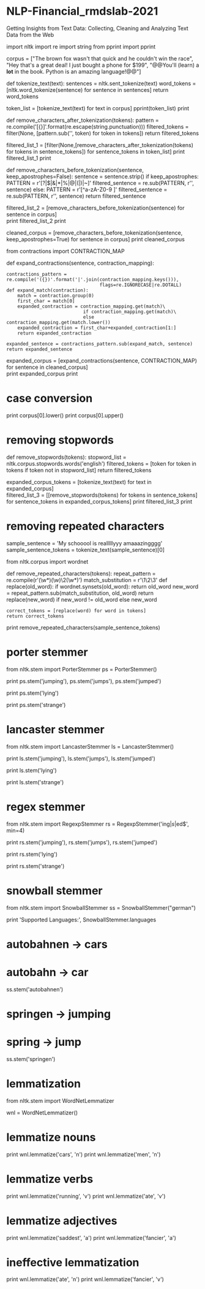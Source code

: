 # NLP-Financial_rmdslab-2021
Getting Insights from Text Data: Collecting, Cleaning and Analyzing Text Data from the Web

import nltk
import re
import string
from pprint import pprint

corpus = ["The brown fox wasn't that quick and he couldn't win the race",
          "Hey that's a great deal! I just bought a phone for $199",
          "@@You'll (learn) a **lot** in the book. Python is an amazing language!@@"]


def tokenize_text(text):
    sentences = nltk.sent_tokenize(text)
    word_tokens = [nltk.word_tokenize(sentence) for sentence in sentences] 
    return word_tokens
    
token_list = [tokenize_text(text) 
              for text in corpus]
pprint(token_list)
print


    
def remove_characters_after_tokenization(tokens):
    pattern = re.compile('[{}]'.format(re.escape(string.punctuation)))
    filtered_tokens = filter(None, [pattern.sub('', token) for token in tokens])
    return filtered_tokens
    
filtered_list_1 =  [filter(None,[remove_characters_after_tokenization(tokens) 
                                for tokens in sentence_tokens]) 
                    for sentence_tokens in token_list]
print filtered_list_1
print  


def remove_characters_before_tokenization(sentence,
                                          keep_apostrophes=False):
    sentence = sentence.strip()
    if keep_apostrophes:
        PATTERN = r'[?|$|&|*|%|@|(|)|~]'
        filtered_sentence = re.sub(PATTERN, r'', sentence)
    else:
        PATTERN = r'[^a-zA-Z0-9 ]'
        filtered_sentence = re.sub(PATTERN, r'', sentence)
    return filtered_sentence
    
filtered_list_2 = [remove_characters_before_tokenization(sentence) 
                    for sentence in corpus]    
print filtered_list_2
print 

cleaned_corpus = [remove_characters_before_tokenization(sentence, keep_apostrophes=True) 
                  for sentence in corpus]
print cleaned_corpus


from contractions import CONTRACTION_MAP

def expand_contractions(sentence, contraction_mapping):
    
    contractions_pattern = re.compile('({})'.format('|'.join(contraction_mapping.keys())), 
                                      flags=re.IGNORECASE|re.DOTALL)
    def expand_match(contraction):
        match = contraction.group(0)
        first_char = match[0]
        expanded_contraction = contraction_mapping.get(match)\
                                if contraction_mapping.get(match)\
                                else contraction_mapping.get(match.lower())                       
        expanded_contraction = first_char+expanded_contraction[1:]
        return expanded_contraction
        
    expanded_sentence = contractions_pattern.sub(expand_match, sentence)
    return expanded_sentence
    
expanded_corpus = [expand_contractions(sentence, CONTRACTION_MAP) 
                    for sentence in cleaned_corpus]    
print expanded_corpus
print 

    
# case conversion    
print corpus[0].lower()
print corpus[0].upper()
 
       
# removing stopwords
def remove_stopwords(tokens):
    stopword_list = nltk.corpus.stopwords.words('english')
    filtered_tokens = [token for token in tokens if token not in stopword_list]
    return filtered_tokens
    
expanded_corpus_tokens = [tokenize_text(text)
                          for text in expanded_corpus]    
filtered_list_3 =  [[remove_stopwords(tokens) 
                        for tokens in sentence_tokens] 
                        for sentence_tokens in expanded_corpus_tokens]
print filtered_list_3
print 


# removing repeated characters
sample_sentence = 'My schooool is realllllyyy amaaazingggg'
sample_sentence_tokens = tokenize_text(sample_sentence)[0]

from nltk.corpus import wordnet

def remove_repeated_characters(tokens):
    repeat_pattern = re.compile(r'(\w*)(\w)\2(\w*)')
    match_substitution = r'\1\2\3'
    def replace(old_word):
        if wordnet.synsets(old_word):
            return old_word
        new_word = repeat_pattern.sub(match_substitution, old_word)
        return replace(new_word) if new_word != old_word else new_word
            
    correct_tokens = [replace(word) for word in tokens]
    return correct_tokens

print remove_repeated_characters(sample_sentence_tokens)    


# porter stemmer
from nltk.stem import PorterStemmer
ps = PorterStemmer()

print ps.stem('jumping'), ps.stem('jumps'), ps.stem('jumped')

print ps.stem('lying')

print ps.stem('strange')

# lancaster stemmer
from nltk.stem import LancasterStemmer
ls = LancasterStemmer()

print ls.stem('jumping'), ls.stem('jumps'), ls.stem('jumped')

print ls.stem('lying')

print ls.stem('strange')


# regex stemmer
from nltk.stem import RegexpStemmer
rs = RegexpStemmer('ing$|s$|ed$', min=4)

print rs.stem('jumping'), rs.stem('jumps'), rs.stem('jumped')

print rs.stem('lying')

print rs.stem('strange')


# snowball stemmer
from nltk.stem import SnowballStemmer
ss = SnowballStemmer("german")

print 'Supported Languages:', SnowballStemmer.languages

# autobahnen -> cars
# autobahn -> car
ss.stem('autobahnen')

# springen -> jumping
# spring -> jump
ss.stem('springen')


# lemmatization
from nltk.stem import WordNetLemmatizer

wnl = WordNetLemmatizer()

# lemmatize nouns
print wnl.lemmatize('cars', 'n')
print wnl.lemmatize('men', 'n')

# lemmatize verbs
print wnl.lemmatize('running', 'v')
print wnl.lemmatize('ate', 'v')

# lemmatize adjectives
print wnl.lemmatize('saddest', 'a')
print wnl.lemmatize('fancier', 'a')

# ineffective lemmatization
print wnl.lemmatize('ate', 'n')
print wnl.lemmatize('fancier', 'v')
